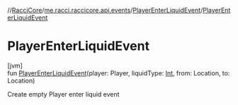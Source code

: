 //[RacciCore](../../../index.md)/[me.racci.raccicore.api.events](../index.md)/[PlayerEnterLiquidEvent](index.md)/[PlayerEnterLiquidEvent](-player-enter-liquid-event.md)

# PlayerEnterLiquidEvent

[jvm]\
fun [PlayerEnterLiquidEvent](-player-enter-liquid-event.md)(player: Player, liquidType: [Int](https://kotlinlang.org/api/latest/jvm/stdlib/kotlin/-int/index.html), from: Location, to: Location)

Create empty Player enter liquid event
